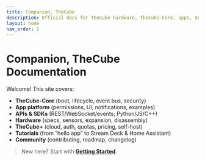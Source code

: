 ```yaml
---
title: Companion, TheCube
description: Official docs for TheCube hardware, TheCube-Core, apps, SDK, and TheCube+ cloud.
layout: home
nav_order: 1
---
```


# Companion, TheCube Documentation

Welcome! This site covers:

- **TheCube-Core** (boot, lifecycle, event bus, security)
- **App platform** (permissions, UI, notifications, examples)
- **APIs & SDKs** (REST/WebSocket/events; Python/JS/C++)
- **Hardware** (specs, sensors, expansion, disassembly)
- **TheCube+** (cloud, auth, quotas, pricing, self-host)
- **Tutorials** (from “hello app” to Stream Deck & Home Assistant)
- **Community** (contributing, roadmap, changelog)

> New here? Start with **[Getting Started](/getting-started/)**.
